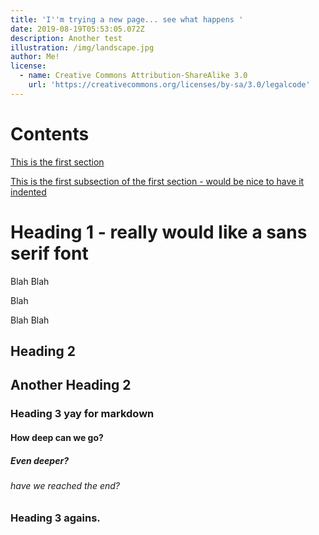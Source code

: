 ```yaml
---
title: 'I''m trying a new page... see what happens '
date: 2019-08-19T05:53:05.072Z
description: Another test
illustration: /img/landscape.jpg
author: Me!
license:
  - name: Creative Commons Attribution-ShareAlike 3.0
    url: 'https://creativecommons.org/licenses/by-sa/3.0/legalcode'
---
```


# Contents

<a href="#heading2">This is the first section</a>

<a href="#heading2">   This is the first subsection of the first section - would be nice to have it indented</a>


<h1 id="heading1"> Heading 1 - really would like a sans serif font</h2>

Blah
Blah

Blah

Blah
Blah

<h2 id="heading2">Heading 2</h2>

## Another Heading 2

### Heading 3 yay for markdown

#### How deep can we go?

##### Even deeper?

###### have we reached the end?

### Heading 3 agains. 
